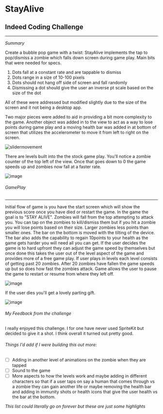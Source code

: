 # StayAlive


## Indeed Coding Challenge
____________________________________

*Summary*

Create a bubble pop game with a twist: StayAlive implements the tap to pop/dismiss a zombie which falls down screen during game play.
Main bits that were needed for specs.

1. Dots fall at a constant rate and are tappable to dismiss
2. Dots range in a size of 10-100 pixels
3. Dots should not hang off side of screen and fall randomly
4. Dismissing a dot should give the user an inverse pt scale based on the size of the dot

All of these were addressed but modified slightly due to the size of the screen and it not being a desktop app.

Two major pieces were added to aid in providing a bit more complexity to the game.
Another object was added in to the view to act as a way to lose points during game play and a moving health bar was added
in at bottom of screen that utilizes the accelerometer to move it from left to right on the screen. 

![slidermovement](https://user-images.githubusercontent.com/25307091/47432535-fa8bcc00-d763-11e8-997b-c8a2241a2980.gif)

There are levels built into the the stock game play. You'll notice a zombie counter of the top left of the view. Once that goes down to 0 the game speeds up and zombies now fall at a faster rate. 

![image](https://user-images.githubusercontent.com/25307091/47431910-8f8dc580-d762-11e8-9d22-656c7537d773.png)

###### GamePlay
_______________________________________

Initial flow of game is you have the start screen which will show the previous score once you have died or restart the game.
In the game the goal is to "STAY ALIVE". Zombies will fall from the top attempting to attack you. You can tap on the zombies to kill/dismiss them but if you hit a zombie you will lose points based on their size. Larger zombies less points than smaller ones. The bar on the bottom is moved with the tilting of the device. The bar also adds the capability to regain 10points to your health as the game gets harder you will need all you can get. If the user decides the game is to hard upfront they can adjust the game speed by themselves but once done this takes the user out of the level aspect of the game and provides more of a free game play. If user plays in levels each level consists of getting past 20 zombies. After 20 zombies have fallen the game speeds up but so does how fast the zombies attack. Game allows the user to pause the game to restart or resume from where they left off.

![image](https://user-images.githubusercontent.com/25307091/47433083-4723d700-d765-11e8-8dda-fce7c5d9c802.png)

If the user dies you'll get a lovely parting gift.

![image](https://user-images.githubusercontent.com/25307091/47433141-66baff80-d765-11e8-843f-711933cbac02.png)

###### My Feedback from the challenge

I really enjoyed this challenge. I for one have never used SpriteKit but decided to give it a shot. I think overall it turned out pretty good.

###### Things I'd add if I were building this out more:

- [ ] Adding in another level of animations on the zombie when they are tapped
- [ ] Sound to the game
- [ ] More aspects to how the levels work and maybe adding in different characters so that if a user taps on say a human      that comes through vs a zombie they can gain another life or maybe removing the health bar and adding in immunity shots or health icons that give the user health vs the bar at the bottom.

*This list could literally go on forever but these are just some highlights* 
